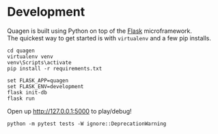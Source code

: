 
Development
===========

Quagen is built using Python on top of the [Flask][flask] microframework.  
The quickest way to get started is with `virtualenv` and a few pip installs.

    cd quagen
    virtualenv venv
    venv\Scripts\activate
    pip install -r requirements.txt
     
    set FLASK_APP=quagen
    set FLASK_ENV=development    
    flask init-db
    flask run

Open up http://127.0.0.1:5000 to play/debug!

    python -m pytest tests -W ignore::DeprecationWarning

[flask]: http://flask.pocoo.org/